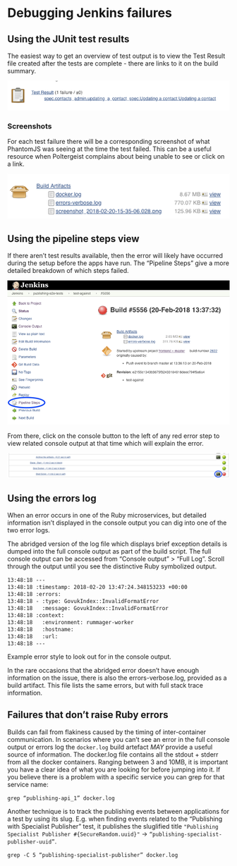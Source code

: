 # Debugging Jenkins failures

## Using the JUnit test results

The easiest way to get an overview of test output is to view the Test Result
file created after the tests are complete - there are links to it on the build
summary.

![Test results](jenkins_test_results.png)

### Screenshots

For each test failure there will be a corresponding screenshot of what PhantomJS
was seeing at the time the test failed.  This can be a useful resource when
Poltergeist complains about being unable to see or click on a link.

![Jenkins build artifacts](jenkins_build_artifacts.png)

## Using the pipeline steps view

If there aren’t test results available, then the error will likely have occurred
during the setup before the apps have run.  The “Pipeline Steps” give a more
detailed breakdown of which steps failed.

![Jenkins pipeline steps link](jenkins_pipeline_steps_link.png)

From there, click on the console button to the left of any red error step to
view related console output at that time which will explain the error.

![Jenkins pipeline steps](jenkins_pipeline_steps.png)

## Using the errors log

When an error occurs in one of the Ruby microservices, but detailed information
isn’t displayed in the console output you can dig into one of the two error
logs.

The abridged version of the log file which displays brief exception details
is dumped into the full console output as part of the build script.  The full
console output can be accessed from “Console output” > “Full Log”.  Scroll
through the output until you see the distinctive Ruby symbolized output.

```console
13:48:18 ---
13:48:18 :timestamp: 2018-02-20 13:47:24.348153233 +00:00
13:48:18 :errors:
13:48:18 - :type: GovukIndex::InvalidFormatError
13:48:18   :message: GovukIndex::InvalidFormatError
13:48:18 :context:
13:48:18   :environment: rummager-worker
13:48:18   :hostname:
13:48:18   :url:
13:48:18 ---
```
Example error style to look out for in the console output.

In the rare occasions that the abridged error doesn’t have enough information
on the issue, there is also the errors-verbose.log, provided as a build
artifact. This file lists the same errors, but with full stack trace
information.

## Failures that don’t raise Ruby errors

Builds can fail from flakiness caused by the timing of inter-container
communication.  In scenarios where you can’t see an error in the full console
output or errors log the `docker.log` build artefact _MAY_ provide a useful
source of information.  The docker.log file contains all the stdout + stderr
from all the docker containers.  Ranging between 3 and 10MB, it is important you have a
clear idea of what you are looking for before jumping into it.
If you believe there is a problem with a specific service you can grep for
that service name:

    grep “publishing-api_1” docker.log

Another technique is to track the publishing events between applications for
a test by using its slug.  E.g. when finding events related to the
“Publishing with Specialist Publisher” test, it publishes the sluglified
title `"Publishing Specialist Publisher #{SecureRandom.uuid}"` →
`“publishing-specialist-publisher-uuid”`.

    grep -C 5 “publishing-specialist-publisher” docker.log
